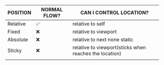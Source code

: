 | POSITION | NORMAL FLOW?                         | CAN I CONTROL LOCATION?                              |
| -------- | ------------------------------------ | ---------------------------------------------------- |
| Relative |          ✅                           | relative to self                                     |
| Fixed    | ❌                     | relative to viewport                                 |
| Absolute | ❌                  | relative to next none static                         |
| Sticky   | ❌  | relative to viewport(sticks when reaches the location) |
|          |                                      |                                                      |
